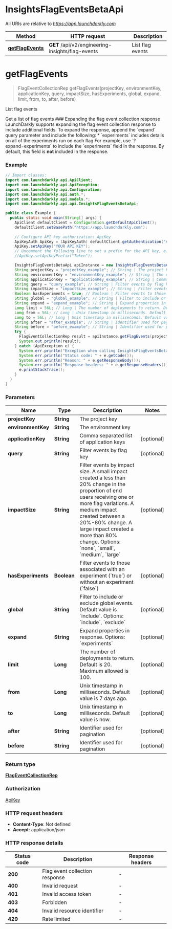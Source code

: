 # InsightsFlagEventsBetaApi

All URIs are relative to *https://app.launchdarkly.com*

| Method | HTTP request | Description |
|------------- | ------------- | -------------|
| [**getFlagEvents**](InsightsFlagEventsBetaApi.md#getFlagEvents) | **GET** /api/v2/engineering-insights/flag-events | List flag events |


<a id="getFlagEvents"></a>
# **getFlagEvents**
> FlagEventCollectionRep getFlagEvents(projectKey, environmentKey, applicationKey, query, impactSize, hasExperiments, global, expand, limit, from, to, after, before)

List flag events

Get a list of flag events  ### Expanding the flag event collection response  LaunchDarkly supports expanding the flag event collection response to include additional fields.  To expand the response, append the &#x60;expand&#x60; query parameter and include the following:  * &#x60;experiments&#x60; includes details on all of the experiments run on each flag  For example, use &#x60;?expand&#x3D;experiments&#x60; to include the &#x60;experiments&#x60; field in the response. By default, this field is **not** included in the response. 

### Example
```java
// Import classes:
import com.launchdarkly.api.ApiClient;
import com.launchdarkly.api.ApiException;
import com.launchdarkly.api.Configuration;
import com.launchdarkly.api.auth.*;
import com.launchdarkly.api.models.*;
import com.launchdarkly.api.api.InsightsFlagEventsBetaApi;

public class Example {
  public static void main(String[] args) {
    ApiClient defaultClient = Configuration.getDefaultApiClient();
    defaultClient.setBasePath("https://app.launchdarkly.com");
    
    // Configure API key authorization: ApiKey
    ApiKeyAuth ApiKey = (ApiKeyAuth) defaultClient.getAuthentication("ApiKey");
    ApiKey.setApiKey("YOUR API KEY");
    // Uncomment the following line to set a prefix for the API key, e.g. "Token" (defaults to null)
    //ApiKey.setApiKeyPrefix("Token");

    InsightsFlagEventsBetaApi apiInstance = new InsightsFlagEventsBetaApi(defaultClient);
    String projectKey = "projectKey_example"; // String | The project key
    String environmentKey = "environmentKey_example"; // String | The environment key
    String applicationKey = "applicationKey_example"; // String | Comma separated list of application keys
    String query = "query_example"; // String | Filter events by flag key
    String impactSize = "impactSize_example"; // String | Filter events by impact size. A small impact created a less than 20% change in the proportion of end users receiving one or more flag variations. A medium impact created between a 20%-80% change. A large impact created a more than 80% change. Options: `none`, `small`, `medium`, `large`
    Boolean hasExperiments = true; // Boolean | Filter events to those associated with an experiment (`true`) or without an experiment (`false`)
    String global = "global_example"; // String | Filter to include or exclude global events. Default value is `include`. Options: `include`, `exclude`
    String expand = "expand_example"; // String | Expand properties in response. Options: `experiments`
    Long limit = 56L; // Long | The number of deployments to return. Default is 20. Maximum allowed is 100.
    Long from = 56L; // Long | Unix timestamp in milliseconds. Default value is 7 days ago.
    Long to = 56L; // Long | Unix timestamp in milliseconds. Default value is now.
    String after = "after_example"; // String | Identifier used for pagination
    String before = "before_example"; // String | Identifier used for pagination
    try {
      FlagEventCollectionRep result = apiInstance.getFlagEvents(projectKey, environmentKey, applicationKey, query, impactSize, hasExperiments, global, expand, limit, from, to, after, before);
      System.out.println(result);
    } catch (ApiException e) {
      System.err.println("Exception when calling InsightsFlagEventsBetaApi#getFlagEvents");
      System.err.println("Status code: " + e.getCode());
      System.err.println("Reason: " + e.getResponseBody());
      System.err.println("Response headers: " + e.getResponseHeaders());
      e.printStackTrace();
    }
  }
}
```

### Parameters

| Name | Type | Description  | Notes |
|------------- | ------------- | ------------- | -------------|
| **projectKey** | **String**| The project key | |
| **environmentKey** | **String**| The environment key | |
| **applicationKey** | **String**| Comma separated list of application keys | [optional] |
| **query** | **String**| Filter events by flag key | [optional] |
| **impactSize** | **String**| Filter events by impact size. A small impact created a less than 20% change in the proportion of end users receiving one or more flag variations. A medium impact created between a 20%-80% change. A large impact created a more than 80% change. Options: &#x60;none&#x60;, &#x60;small&#x60;, &#x60;medium&#x60;, &#x60;large&#x60; | [optional] |
| **hasExperiments** | **Boolean**| Filter events to those associated with an experiment (&#x60;true&#x60;) or without an experiment (&#x60;false&#x60;) | [optional] |
| **global** | **String**| Filter to include or exclude global events. Default value is &#x60;include&#x60;. Options: &#x60;include&#x60;, &#x60;exclude&#x60; | [optional] |
| **expand** | **String**| Expand properties in response. Options: &#x60;experiments&#x60; | [optional] |
| **limit** | **Long**| The number of deployments to return. Default is 20. Maximum allowed is 100. | [optional] |
| **from** | **Long**| Unix timestamp in milliseconds. Default value is 7 days ago. | [optional] |
| **to** | **Long**| Unix timestamp in milliseconds. Default value is now. | [optional] |
| **after** | **String**| Identifier used for pagination | [optional] |
| **before** | **String**| Identifier used for pagination | [optional] |

### Return type

[**FlagEventCollectionRep**](FlagEventCollectionRep.md)

### Authorization

[ApiKey](../README.md#ApiKey)

### HTTP request headers

 - **Content-Type**: Not defined
 - **Accept**: application/json

### HTTP response details
| Status code | Description | Response headers |
|-------------|-------------|------------------|
| **200** | Flag event collection response |  -  |
| **400** | Invalid request |  -  |
| **401** | Invalid access token |  -  |
| **403** | Forbidden |  -  |
| **404** | Invalid resource identifier |  -  |
| **429** | Rate limited |  -  |

